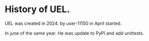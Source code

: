 # History of UEL.
UEL was created in 2024. by user-11150 in April started.

In june of the same year. He was update to PyPI and add unittests. 
